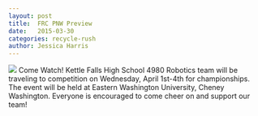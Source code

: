 ```yaml
---
layout: post
title:  FRC PNW Preview
date:   2015-03-30
categories: recycle-rush
author: Jessica Harris
---
```

![](https://cloud.githubusercontent.com/assets/10913095/7165290/8d4c75fe-e35b-11e4-9110-f6f57b33bbdd.jpg)
Come Watch!
Kettle Falls High School 4980 Robotics team will be traveling to competition on Wednesday, April 1st-4th for championships. The event will be held at Eastern Washington University, Cheney Washington. Everyone is encouraged to come cheer on and support our team!
